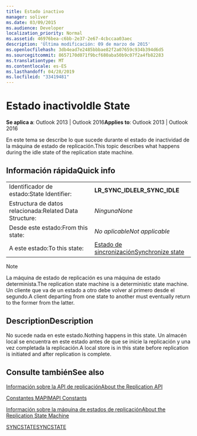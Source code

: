 ```yaml
---
title: Estado inactivo
manager: soliver
ms.date: 03/09/2015
ms.audience: Developer
localization_priority: Normal
ms.assetid: 46976bea-c6bb-2e37-2e67-4cbccaa03aec
description: 'Última modificación: 09 de marzo de 2015'
ms.openlocfilehash: 3db4ead7e2485bbbae82f2a07659c934b394d6d5
ms.sourcegitcommit: 8657170d071f9bcf680aba50b9c07f2a4fb82283
ms.translationtype: MT
ms.contentlocale: es-ES
ms.lasthandoff: 04/28/2019
ms.locfileid: "33419481"
---
```

# <a name="idle-state"></a><span data-ttu-id="8911a-103">Estado inactivo</span><span class="sxs-lookup"><span data-stu-id="8911a-103">Idle State</span></span>

  
  
<span data-ttu-id="8911a-104">**Se aplica a**: Outlook 2013 | Outlook 2016</span><span class="sxs-lookup"><span data-stu-id="8911a-104">**Applies to**: Outlook 2013 | Outlook 2016</span></span> 
  
 <span data-ttu-id="8911a-105">En este tema se describe lo que sucede durante el estado de inactividad de la máquina de estado de replicación.</span><span class="sxs-lookup"><span data-stu-id="8911a-105">This topic describes what happens during the idle state of the replication state machine.</span></span> 
  
## <a name="quick-info"></a><span data-ttu-id="8911a-106">Información rápida</span><span class="sxs-lookup"><span data-stu-id="8911a-106">Quick info</span></span>

|||
|:-----|:-----|
|<span data-ttu-id="8911a-107">Identificador de estado:</span><span class="sxs-lookup"><span data-stu-id="8911a-107">State Identifier:</span></span>  <br/> |<span data-ttu-id="8911a-108">**LR_SYNC_IDLE**</span><span class="sxs-lookup"><span data-stu-id="8911a-108">**LR_SYNC_IDLE**</span></span> <br/> |
|<span data-ttu-id="8911a-109">Estructura de datos relacionada:</span><span class="sxs-lookup"><span data-stu-id="8911a-109">Related Data Structure:</span></span>  <br/> | <span data-ttu-id="8911a-110">*Ninguna*</span><span class="sxs-lookup"><span data-stu-id="8911a-110">*None*</span></span>  <br/> |
|<span data-ttu-id="8911a-111">Desde este estado:</span><span class="sxs-lookup"><span data-stu-id="8911a-111">From this state:</span></span>  <br/> | <span data-ttu-id="8911a-112">*No aplicable*</span><span class="sxs-lookup"><span data-stu-id="8911a-112">*Not applicable*</span></span>  <br/> |
|<span data-ttu-id="8911a-113">A este estado:</span><span class="sxs-lookup"><span data-stu-id="8911a-113">To this state:</span></span>  <br/> |[<span data-ttu-id="8911a-114">Estado de sincronización</span><span class="sxs-lookup"><span data-stu-id="8911a-114">Synchronize state</span></span>](synchronize-state.md) <br/> |
   
> [!NOTE]
> <span data-ttu-id="8911a-115">La máquina de estado de replicación es una máquina de estado determinista.</span><span class="sxs-lookup"><span data-stu-id="8911a-115">The replication state machine is a deterministic state machine.</span></span> <span data-ttu-id="8911a-116">Un cliente que va de un estado a otro debe volver al primero desde el segundo.</span><span class="sxs-lookup"><span data-stu-id="8911a-116">A client departing from one state to another must eventually return to the former from the latter.</span></span> 
  
## <a name="description"></a><span data-ttu-id="8911a-117">Description</span><span class="sxs-lookup"><span data-stu-id="8911a-117">Description</span></span>

<span data-ttu-id="8911a-118">No sucede nada en este estado.</span><span class="sxs-lookup"><span data-stu-id="8911a-118">Nothing happens in this state.</span></span> <span data-ttu-id="8911a-119">Un almacén local se encuentra en este estado antes de que se inicie la replicación y una vez completada la replicación.</span><span class="sxs-lookup"><span data-stu-id="8911a-119">A local store is in this state before replication is initiated and after replication is complete.</span></span>
  
## <a name="see-also"></a><span data-ttu-id="8911a-120">Consulte también</span><span class="sxs-lookup"><span data-stu-id="8911a-120">See also</span></span>



[<span data-ttu-id="8911a-121">Información sobre la API de replicación</span><span class="sxs-lookup"><span data-stu-id="8911a-121">About the Replication API</span></span>](about-the-replication-api.md)
  
[<span data-ttu-id="8911a-122">Constantes MAPI</span><span class="sxs-lookup"><span data-stu-id="8911a-122">MAPI Constants</span></span>](mapi-constants.md)
  
[<span data-ttu-id="8911a-123">Información sobre la máquina de estados de replicación</span><span class="sxs-lookup"><span data-stu-id="8911a-123">About the Replication State Machine</span></span>](about-the-replication-state-machine.md)
  
[<span data-ttu-id="8911a-124">SYNCSTATE</span><span class="sxs-lookup"><span data-stu-id="8911a-124">SYNCSTATE</span></span>](syncstate.md)

